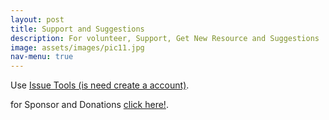 ```yaml
---
layout: post
title: Support and Suggestions
description: For volunteer, Support, Get New Resource and Suggestions
image: assets/images/pic11.jpg
nav-menu: true
---
```


Use [Issue Tools (is need create a account)](https://github.com/DuinOS/DuinOS/issues).

for Sponsor and Donations [click here!](/patron).
